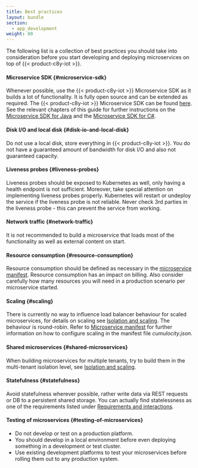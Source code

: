 ```yaml
---
title: Best practices
layout: bundle
section:
  - app_development
weight: 80
---
```


The following list is a collection of best practices you should take into consideration before you start developing and deploying microservices on top of {{< product-c8y-iot >}}.


#### Microservice SDK {#microservice-sdk}

Whenever possible, use the {{< product-c8y-iot >}} Microservice SDK as it builds a lot of functionality. It is fully open source and can be extended as required. The {{< product-c8y-iot >}} Microservice SDK can be found [here](https://github.com/SoftwareAG/cumulocity-clients-java/tree/develop/microservice). See the relevant chapters of this guide for further instructions on the [Microservice SDK for Java](/microservice-sdk/java/) and the [Microservice SDK for C#](/microservice-sdk/cs/).


#### Disk I/O and local disk {#disk-io-and-local-disk}

Do not use a local disk, store everything in {{< product-c8y-iot >}}. You do not have a guaranteed amount of bandwidth for disk I/O and also not guaranteed capacity.


#### Liveness probes {#liveness-probes}

Liveness probes should be exposed to Kubernetes as well, only having a health endpoint is not sufficient. Moreover, take special attention on implementing liveness probes properly. Kubernetes will restart or undeploy the service if the liveness probe is not reliable. Never check 3rd parties in the liveness probe - this can prevent the service from working.


#### Network traffic {#network-traffic}

It is not recommended to build a microservice that loads most of the functionality as well as external content on start.


#### Resource consumption {#resource-consumption}

Resource consumption should be defined as necessary in the [microservice manifest](/microservice-sdk/concept/#microservice-manifest). Resource consumption has an impact on billing. Also consider carefully how many resources you will need in a production scenario per microservice started.


#### Scaling {#scaling}

There is currently no way to influence load balancer behaviour for scaled microservices, for details on scaling see [Isolation and scaling](/microservice-sdk/concept/#isolation-scaling). The behaviour is round-robin. Refer to [Microservice manifest](/microservice-sdk/concept/#microservice-manifest) for further information on how to configure scaling in the manifest file *cumulocity.json*.


#### Shared microservices {#shared-microservices}

When building microservices for multiple tenants, try to build them in the multi-tenant isolation level, see [Isolation and scaling](/microservice-sdk/concept/#isolation-scaling).


#### Statefulness {#statefulness}

Avoid statefulness wherever possible, rather write data via REST requests or DB to a persistent shared storage. You can actually find statelessness as one of the requirements listed under [Requirements and interactions](/microservice-sdk/concept/#requirements-interactions).


#### Testing of microservices {#testing-of-microservices}

* Do not develop or test on a production platform.
* You should develop in a local environment before even deploying something in a development or test cluster.
* Use existing development platforms to test your microservices before rolling them out to any production system.
